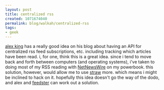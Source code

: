 ```yaml
--- 
layout: post
title: centralized rss
created: 1071674040
permalink: blog/walkah/centralized-rss
tags: 
- geek
---
```

<a href="http://www.alexking.org/blog">alex king</a> has a really good idea on his blog about having an API for centralized rss feed subscriptions, etc. including tracking which articles have been read. i, for one, think this is a great idea. since i tend to move back and forth between computers (and operating systems), i've taken to doing most of my RSS reading with <a href="http://www.ranchero.com/netnewswire">NetNewsWire</a> on my powerbook.
this solution, however, would allow me to use <a href="http://www.nongnu.org/straw/">straw</a> more. which means i might be inclined to hack on it. hopefully this idea doesn't go the way of the dodo, and alex and <a href="http://feedster.com/">feedster</a> can work out a solution.
